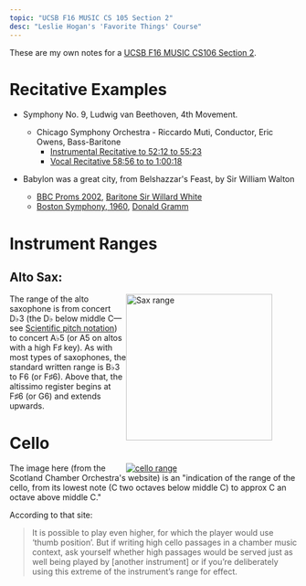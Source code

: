 ```yaml
---
topic: "UCSB F16 MUSIC CS 105 Section 2"
desc: "Leslie Hogan's 'Favorite Things' Course"
---
```


These are my own notes for a [UCSB F16 MUSIC CS106 Section 2](https://ccs.ucsb.edu/courses/favorite-things-2).

# Recitative Examples

* Symphony No. 9, Ludwig van Beethoven, 4th Movement.  
    * Chicago Symphony Orchestra - Riccardo Muti, Conductor, Eric Owens, Bass-Baritone
        * [Instrumental Recitative to 52:12 to 55:23](https://www.youtube.com/watch?v=rOjHhS5MtvA&t=52m12s)
        * [Vocal Recitative 58:56 to to 1:00:18](https://www.youtube.com/watch?v=rOjHhS5MtvA&t=58m56s)  

* Babylon was a great city, from Belshazzar's Feast, by Sir William Walton
    * [BBC Proms 2002](https://www.youtube.com/watch?v=Hff9BUXIdJY&t=11m6s), [Baritone Sir Willard White](https://en.wikipedia.org/wiki/Willard_White)
    * [Boston Symphony, 1960](https://www.youtube.com/watch?v=eluBwa7GfHg&t=11m22s), [Donald Gramm](https://en.wikipedia.org/wiki/Donald_Gramm)
    




<div style="page-break-before: always;"></div>

# Instrument Ranges

## Alto Sax:

<div style="float:right; width: 300px;">
<a title="By Tkgd2007 (Own work) [Public domain], via Wikimedia Commons" href="https://commons.wikimedia.org/wiki/File%3ASax_range.svg"><img width="256" alt="Sax range" src="https://upload.wikimedia.org/wikipedia/commons/thumb/7/7c/Sax_range.svg/256px-Sax_range.svg.png" ></a>
</div>

The range of the alto saxophone is from concert D♭3 (the D♭ below middle C—see [Scientific pitch notation](https://en.wikipedia.org/wiki/Scientific_pitch_notation)) to concert A♭5 (or A5 on altos with a high F♯ key). As with most types of saxophones, the standard written range is B♭3 to F6 (or F♯6). Above that, the altissimo register begins at F♯6 (or G6) and extends upwards.


# Cello

<div style="float:right; width: 300px;" markdown="1">
<a title="Cello range © Scottish Chamber Orchestra." href="http://www.icompose.org/toolkit/the-cello-part-i/">
<img src="cello-range.gif" alt="cello range">
</a>
</div>

The image here (from the Scotland Chamber Orchestra's website) is an "indication of the range of the cello, from its lowest note (C two octaves below middle C) to approx C an octave above middle C."

According to that site:

> It is possible to play even higher, for which the player would use ‘thumb position’. But if writing high cello passages in a chamber 
> music context, ask yourself whether high passages would be served just as well being played by [another instrument] 
> or if you’re deliberately using this extreme of the instrument’s range for effect.

 
